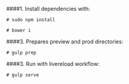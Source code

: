####1. Install dependencies with:

``` # sudo npm install ```

``` # bower i ```

####3. Prepares preview and prod directories:

``` # gulp prep ```

####3. Run with livereload workflow:

``` # gulp serve ```
